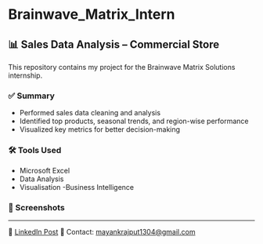 # Brainwave_Matrix_Intern

## 📊 Sales Data Analysis – Commercial Store

This repository contains my project for the Brainwave Matrix Solutions internship.

### ✅ Summary
- Performed sales data cleaning and analysis
- Identified top products, seasonal trends, and region-wise performance
- Visualized key metrics for better decision-making

### 🛠️ Tools Used
- Microsoft Excel 
- Data Analysis 
- Visualisation 
-Business Intelligence

### 📸 Screenshots


---

🔗 [LinkedIn Post]([https://www.linkedin.com/in/YOUR_PROFILE/](https://www.linkedin.com/posts/mayankrajput01_brainwavematrixsolutions-dataanalysis-saleanalysis-activity-7332992635936129024-MeOE?utm_source=share&utm_medium=member_desktop&rcm=ACoAAFRYCeUBzecSt6VLGFAAZHTJqTw7JEMs7Uo))  
📧 Contact: mayankrajput1304@gmail.com
